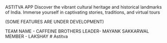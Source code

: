 ASTITVA APP Discover the vibrant cultural heritage and historical landmarks of India. Immerse yourself in captivating stories, traditions, and virtual tours

(SOME FEATURES ARE UNDER DEVELOPMENT)

TEAM NAME - CAFFEINE BROTHERS LEADER- MAYANK SAKKARWAL MEMBER - LAKSHAY
#   A s t i t v a  
 